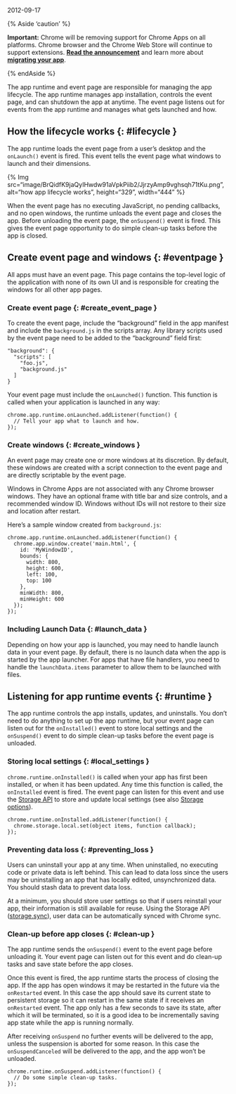 2012-09-17

{% Aside ‘caution’ %}

**Important:** Chrome will be removing support for Chrome Apps on all platforms. Chrome browser and the Chrome Web Store will continue to support extensions. [**Read the announcement**](https://blog.chromium.org/2020/08/changes-to-chrome-app-support-timeline.html) and learn more about [**migrating your app**](/apps/migration).

{% endAside %}

The app runtime and event page are responsible for managing the app lifecycle. The app runtime manages app installation, controls the event page, and can shutdown the app at anytime. The event page listens out for events from the app runtime and manages what gets launched and how.

How the lifecycle works {: \#lifecycle }
----------------------------------------

The app runtime loads the event page from a user’s desktop and the `onLaunch()` event is fired. This event tells the event page what windows to launch and their dimensions.

{% Img src=“image/BrQidfK9jaQyIHwdw91aVpkPiib2/JjrzyAmp9vghsqh71tKu.png”, alt=“how app lifecycle works”, height=“329”, width=“444” %}

When the event page has no executing JavaScript, no pending callbacks, and no open windows, the runtime unloads the event page and closes the app. Before unloading the event page, the `onSuspend()` event is fired. This gives the event page opportunity to do simple clean-up tasks before the app is closed.

Create event page and windows {: \#eventpage }
----------------------------------------------

All apps must have an event page. This page contains the top-level logic of the application with none of its own UI and is responsible for creating the windows for all other app pages.

### Create event page {: \#create\_event\_page }

To create the event page, include the “background” field in the app manifest and include the `background.js` in the scripts array. Any library scripts used by the event page need to be added to the “background” field first:

    "background": {
      "scripts": [
        "foo.js",
        "background.js"
      ]
    }

Your event page must include the `onLaunched()` function. This function is called when your application is launched in any way:

    chrome.app.runtime.onLaunched.addListener(function() {
      // Tell your app what to launch and how.
    });

### Create windows {: \#create\_windows }

An event page may create one or more windows at its discretion. By default, these windows are created with a script connection to the event page and are directly scriptable by the event page.

Windows in Chrome Apps are not associated with any Chrome browser windows. They have an optional frame with title bar and size controls, and a recommended window ID. Windows without IDs will not restore to their size and location after restart.

Here’s a sample window created from `background.js`:

    chrome.app.runtime.onLaunched.addListener(function() {
      chrome.app.window.create('main.html', {
        id: 'MyWindowID',
        bounds: {
          width: 800,
          height: 600,
          left: 100,
          top: 100
        },
        minWidth: 800,
        minHeight: 600
      });
    });

### Including Launch Data {: \#launch\_data }

Depending on how your app is launched, you may need to handle launch data in your event page. By default, there is no launch data when the app is started by the app launcher. For apps that have file handlers, you need to handle the `launchData.items` parameter to allow them to be launched with files.

Listening for app runtime events {: \#runtime }
-----------------------------------------------

The app runtime controls the app installs, updates, and uninstalls. You don’t need to do anything to set up the app runtime, but your event page can listen out for the `onInstalled()` event to store local settings and the `onSuspend()` event to do simple clean-up tasks before the event page is unloaded.

### Storing local settings {: \#local\_settings }

`chrome.runtime.onInstalled()` is called when your app has first been installed, or when it has been updated. Any time this function is called, the `onInstalled` event is fired. The event page can listen for this event and use the [Storage API](storage) to store and update local settings (see also [Storage options](app_storage#options)).

    chrome.runtime.onInstalled.addListener(function() {
      chrome.storage.local.set(object items, function callback);
    });

### Preventing data loss {: \#preventing\_loss }

Users can uninstall your app at any time. When uninstalled, no executing code or private data is left behind. This can lead to data loss since the users may be uninstalling an app that has locally edited, unsynchronized data. You should stash data to prevent data loss.

At a minimum, you should store user settings so that if users reinstall your app, their information is still available for reuse. Using the Storage API ([storage.sync](/apps/storage#property-sync)), user data can be automatically synced with Chrome sync.

### Clean-up before app closes {: \#clean-up }

The app runtime sends the `onSuspend()` event to the event page before unloading it. Your event page can listen out for this event and do clean-up tasks and save state before the app closes.

Once this event is fired, the app runtime starts the process of closing the app. If the app has open windows it may be restarted in the future via the `onRestarted` event. In this case the app should save its current state to persistent storage so it can restart in the same state if it receives an `onRestarted` event. The app only has a few seconds to save its state, after which it will be terminated, so it is a good idea to be incrementally saving app state while the app is running normally.

After receiving `onSuspend` no further events will be delivered to the app, unless the suspension is aborted for some reason. In this case the `onSuspendCanceled` will be delivered to the app, and the app won’t be unloaded.

    chrome.runtime.onSuspend.addListener(function() {
      // Do some simple clean-up tasks.
    });
